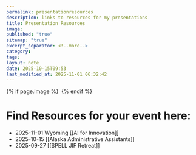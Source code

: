 ```yaml
---
permalink: presentationresources
description: links to resources for my presentations
title: Presentation Resources
image:
published: "true"
sitemap: "true"
excerpt_separator: <!--more-->
category:
tags:
layout: note
date: 2025-10-15T09:53
last_modified_at: 2025-11-01 06:32:42
---
```



{% if page.image %} <img src="{{ page.image }}" alt=""> {% endif %}

# Find Resources for your event here: 
- 2025-11-01 Wyoming [[AI for Innovation]]
- 2025-10-15 [[Alaska Administrative Assistants]]
- 2025-09-27 [[SPELL JIF Retreat]]